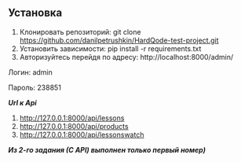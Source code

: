 

## Установка ##
1. Клонировать репозиторий: git clone https://github.com/danilpetrushkin/HardQode-test-project.git
2. Установить зависимости: pip install -r requirements.txt
3. Авторизуйтесь перейдя по адресу: http://localhost:8000/admin/

Логин: admin

Пароль: 238851


***Url к Api***
1. http://127.0.0.1:8000/api/lessons
2. http://127.0.0.1:8000/api/products
3. http://127.0.0.1:8000/api/lessonswatch

***Из 2-го задания (С API) выполнен только первый номер)***

